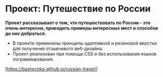 # Проект: Путешествие по России

__Проект рассказывает о том, что путешествовать по России - это очень интересно, приводить примеры интересных мест и способов до них добраться.__

* В проекте применены принципы адаптивной и резиновой верстки для получения отзывчивого веб-дизайна.
* Проект реализован при помощи CSS и без использования языков пограммирования.

[https://bashechka.github.io/russian-travel/]
